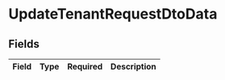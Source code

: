# UpdateTenantRequestDtoData


## Fields

| Field       | Type        | Required    | Description |
| ----------- | ----------- | ----------- | ----------- |